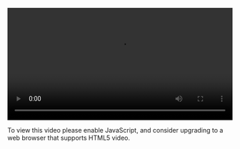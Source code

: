 <video controls="" style="width: 100%; display: block;"><source src="http://o86bpj665.bkt.clouddn.com/ride-cli-monster/2-2-zsh.mp4" type="video/mp4"><p>To view this video please enable JavaScript, and consider upgrading to a web browser that supports HTML5 video.</p></video>
